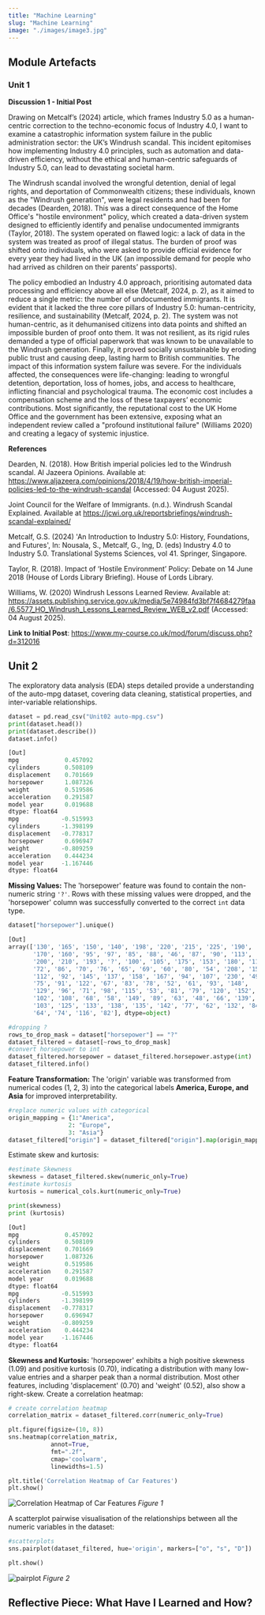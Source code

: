 ```yaml
---
title: "Machine Learning"
slug: "Machine Learning"
image: "./images/image3.jpg"
---
```

## Module Artefacts

### Unit 1
**Discussion 1 - Initial Post**

Drawing on Metcalf’s (2024) article, which frames Industry 5.0 as a human-centric correction to the techno-economic focus of Industry 4.0, I want to examine a catastrophic information system failure in the public administration sector: the UK’s Windrush scandal. This incident epitomises how implementing Industry 4.0 principles, such as automation and data-driven efficiency, without the ethical and human-centric safeguards of Industry 5.0, can lead to devastating societal harm.

The Windrush scandal involved the wrongful detention, denial of legal rights, and deportation of Commonwealth citizens; these individuals, known as the "Windrush generation", were legal residents and had been for decades (Dearden, 2018).  This was a direct consequence of the Home Office's "hostile environment" policy, which created a data-driven system designed to efficiently identify and penalise undocumented immigrants (Taylor, 2018).  The system operated on flawed logic: a lack of data in the system was treated as proof of illegal status. The burden of proof was shifted onto individuals, who were asked to provide official evidence for every year they had lived in the UK (an impossible demand for people who had arrived as children on their parents’ passports).

 The policy embodied an Industry 4.0 approach, prioritising automated data processing and efficiency above all else (Metcalf, 2024, p. 2), as it aimed to reduce a single metric: the number of undocumented immigrants. It is evident that it lacked the three core pillars of Industry 5.0: human-centricity, resilience, and sustainability (Metcalf, 2024, p. 2). The system was not human-centric, as it dehumanised citizens into data points and shifted an impossible burden of proof onto them. It was not resilient, as its rigid rules demanded a type of official paperwork that was known to be unavailable to the Windrush generation. Finally, it proved socially unsustainable by eroding public trust and causing deep, lasting harm to British communities.  The impact of this information system failure was severe. For the individuals affected, the consequences were life-changing: leading to wrongful detention, deportation, loss of homes, jobs, and access to healthcare, inflicting financial and psychological trauma. The economic cost includes a compensation scheme and the loss of these taxpayers’ economic contributions. Most significantly, the reputational cost to the UK Home Office and the government has been extensive, exposing what an independent review called a "profound institutional failure" (Williams 2020) and creating a legacy of systemic injustice.

**References**

Dearden, N. (2018). How British imperial policies led to the Windrush scandal. Al Jazeera Opinions. Available at: https://www.aljazeera.com/opinions/2018/4/19/how-british-imperial-policies-led-to-the-windrush-scandal (Accessed: 04 August 2025).

Joint Council for the Welfare of Immigrants. (n.d.). Windrush Scandal Explained. Available at https://jcwi.org.uk/reportsbriefings/windrush-scandal-explained/

Metcalf, G.S. (2024) 'An Introduction to Industry 5.0: History, Foundations, and Futures', In: Nousala, S., Metcalf, G., Ing, D. (eds) Industry 4.0 to Industry 5.0. Translational Systems Sciences, vol 41. Springer, Singapore.

Taylor, R. (2018). Impact of ‘Hostile Environment’ Policy: Debate on 14 June 2018 (House of Lords Library Briefing). House of Lords Library.

Williams, W. (2020) Windrush Lessons Learned Review. Available at: https://assets.publishing.service.gov.uk/media/5e74984fd3bf7f4684279faa/6.5577_HO_Windrush_Lessons_Learned_Review_WEB_v2.pdf  (Accessed: 04 August 2025).

**Link to Initial Post**: https://www.my-course.co.uk/mod/forum/discuss.php?d=312016

## Unit 2
The exploratory data analysis (EDA) steps detailed provide a understanding of the auto-mpg dataset, covering data cleaning, statistical properties, and inter-variable relationships.

```python
dataset = pd.read_csv("Unit02 auto-mpg.csv")
print(dataset.head())
print(dataset.describe())
dataset.info()
```
```python
[Out]
mpg             0.457092
cylinders       0.508109
displacement    0.701669
horsepower      1.087326
weight          0.519586
acceleration    0.291587
model year      0.019688
dtype: float64
mpg            -0.515993
cylinders      -1.398199
displacement   -0.778317
horsepower      0.696947
weight         -0.809259
acceleration    0.444234
model year     -1.167446
dtype: float64
```
 **Missing Values:** The 'horsepower' feature was found to contain the non-numeric string `'?'`. Rows with these missing values were dropped, and the 'horsepower' column was successfully converted to the correct `int` data type.
```python
dataset["horsepower"].unique()
```
```python
[Out]
array(['130', '165', '150', '140', '198', '220', '215', '225', '190',
       '170', '160', '95', '97', '85', '88', '46', '87', '90', '113',
       '200', '210', '193', '?', '100', '105', '175', '153', '180', '110',
       '72', '86', '70', '76', '65', '69', '60', '80', '54', '208', '155',
       '112', '92', '145', '137', '158', '167', '94', '107', '230', '49',
       '75', '91', '122', '67', '83', '78', '52', '61', '93', '148',
       '129', '96', '71', '98', '115', '53', '81', '79', '120', '152',
       '102', '108', '68', '58', '149', '89', '63', '48', '66', '139',
       '103', '125', '133', '138', '135', '142', '77', '62', '132', '84',
       '64', '74', '116', '82'], dtype=object)
```
```python
#dropping ?
rows_to_drop_mask = dataset["horsepower"] == "?"
dataset_filtered = dataset[~rows_to_drop_mask]
#convert horsepower to int
dataset_filtered.horsepower = dataset_filtered.horsepower.astype(int)
dataset_filtered.info()
```
**Feature Transformation:** The 'origin' variable was transformed from numerical codes (1, 2, 3) into the categorical labels **America, Europe, and Asia** for improved interpretability.

```python
#replace numeric values with categorical
origin_mapping = {1:"America",
                 2: "Europe",
                 3: "Asia"}
dataset_filtered["origin"] = dataset_filtered["origin"].map(origin_mapping)
```

Estimate skew and kurtosis:
```python
#estimate Skewness
skewness = dataset_filtered.skew(numeric_only=True)
#estimate kurtosis
kurtosis = numerical_cols.kurt(numeric_only=True)

print(skewness)
print (kurtosis)
```
```python
[Out]
mpg             0.457092
cylinders       0.508109
displacement    0.701669
horsepower      1.087326
weight          0.519586
acceleration    0.291587
model year      0.019688
dtype: float64
mpg            -0.515993
cylinders      -1.398199
displacement   -0.778317
horsepower      0.696947
weight         -0.809259
acceleration    0.444234
model year     -1.167446
dtype: float64
```
**Skewness and Kurtosis:** 'horsepower' exhibits a high positive skewness (1.09) and positive kurtosis (0.70), indicating a distribution with many low-value entries and a sharper peak than a normal distribution. Most other features, including 'displacement' (0.70) and 'weight' (0.52), also show a right-skew.
Create a correlation heatmap:

```python
# create correlation heatmap
correlation_matrix = dataset_filtered.corr(numeric_only=True)

plt.figure(figsize=(10, 8))
sns.heatmap(correlation_matrix,
            annot=True,
            fmt=".2f",
            cmap='coolwarm',
            linewidths=1.5)

plt.title('Correlation Heatmap of Car Features')
plt.show()
```
![Correlation Heatmap of Car Features](/MSc_AI_eportfolio/images/machine_learning/figure1.png "Correlation Heatmap of Car Features")
*Figure 1*

A scatterplot pairwise visualisation of the relationships between all the numeric variables in the dataset:
```python
#scatterplots
sns.pairplot(dataset_filtered, hue='origin', markers=["o", "s", "D"])

plt.show()
```
![pairplot](/MSc_AI_eportfolio/images/machine_learning/figure2.png "Pairplot")
*Figure 2*


## Reflective Piece: What Have I Learned and How?
